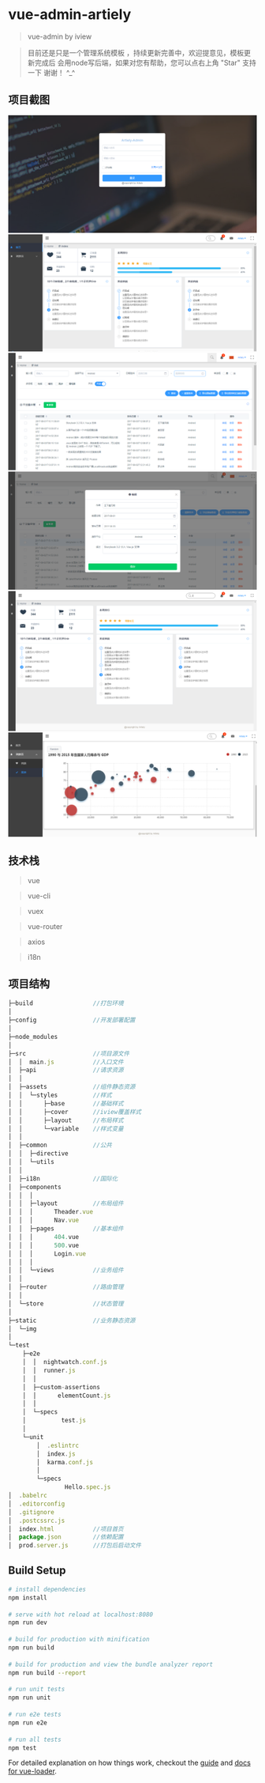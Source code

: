 # vue-admin-artiely

> vue-admin by iview

> 目前还是只是一个管理系统模板 ，持续更新完善中，欢迎提意见，模板更新完成后 会用node写后端，如果对您有帮助，您可以点右上角 "Star" 支持一下 谢谢！ ^_^
## 项目截图

![](login.png)
![](index.png)
![](add.png)
![](edit.png)
![](full.png)
![](chart.png)

## 技术栈
 > vue 

 > vue-cli

 > vuex 

 > vue-router 

 > axios 

 > i18n

## 项目结构
```javascript
├─build                 //打包环境
│      
├─config                //开发部署配置
│      
├─node_modules
│  
├─src                   //项目源文件
│  │  main.js           //入口文件       
│  ├─api                //请求资源
│  │      
│  ├─assets             //组件静态资源
│  │  └─styles          //样式
│  │      ├─base        //基础样式
│  │      ├─cover       //iview覆盖样式
│  │      ├─layout      //布局样式
│  │      └─variable    //样式变量
│  │              
│  ├─common             //公共
│  │  ├─directive       
│  │  └─utils           
│  │  
│  ├─i18n               //国际化             
│  ├─components     
│  │  │  
│  │  ├─layout          //布局组件
│  │  │      Theader.vue
│  │  │      Nav.vue
│  │  ├─pages           //基本组件
│  │  │      404.vue
│  │  │      500.vue
│  │  │      Login.vue
│  │  │      
│  │  └─views           //业务组件
│  │          
│  ├─router             //路由管理
│  │      
│  └─store              //状态管理
│              
├─static                //业务静态资源
│  └─img
│          
└─test
    ├─e2e
    │  │  nightwatch.conf.js
    │  │  runner.js
    │  │  
    │  ├─custom-assertions
    │  │      elementCount.js
    │  │      
    │  └─specs
    │          test.js
    │          
    └─unit
        │  .eslintrc
        │  index.js
        │  karma.conf.js
        │  
        └─specs
                Hello.spec.js
│  .babelrc
│  .editorconfig
│  .gitignore
│  .postcssrc.js
│  index.html           //项目首页
│  package.json         //依赖配置
│  prod.server.js       //打包后启动文件             
```
## Build Setup

``` bash
# install dependencies
npm install

# serve with hot reload at localhost:8080
npm run dev

# build for production with minification
npm run build

# build for production and view the bundle analyzer report
npm run build --report

# run unit tests
npm run unit

# run e2e tests
npm run e2e

# run all tests
npm test
```

For detailed explanation on how things work, checkout the [guide](http://vuejs-templates.github.io/webpack/) and [docs for vue-loader](http://vuejs.github.io/vue-loader).
